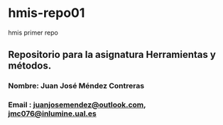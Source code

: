 # hmis-repo01
hmis primer repo

## Repositorio para la asignatura Herramientas y métodos.

### Nombre: Juan José Méndez Contreras
### Email : juanjosemendez@outlook.com, jmc076@inlumine.ual.es

